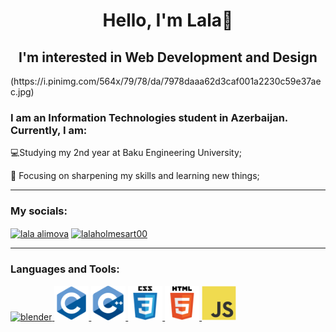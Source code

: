 <h1  align="center">Hello, I'm Lala👋</h1> 
<h2  align="center">I'm interested in Web Development and Design</h2>
(https://i.pinimg.com/564x/79/78/da/7978daaa62d3caf001a2230c59e37aec.jpg)

<h3 align="left">I am an Information Technologies student in Azerbaijan. Currently, I am:</h3>
<p>💻Studying my 2nd year at Baku Engineering University;</p>
<p>🎯 Focusing on sharpening my skills and learning new things;</p>

<hr>
<h3 align="left">My socials:</h3>
<a href="https://www.linkedin.com/in/lala-a-429774276/" target="blank"><img align="center" src="https://raw.githubusercontent.com/rahuldkjain/github-profile-readme-generator/master/src/images/icons/Social/linked-in-alt.svg" alt="lala alimova" height="40" width="50" /></a>
<a href="https://www.hackerrank.com/lalaholmesart00" target="blank"><img align="center" src="https://raw.githubusercontent.com/rahuldkjain/github-profile-readme-generator/master/src/images/icons/Social/hackerrank.svg" alt="lalaholmesart00" height="40" width="50" /></a>
</p>

<hr>

<h3 align="left">Languages and Tools:</h3>
<p align="left"> <a href="https://www.blender.org/" target="_blank" rel="noreferrer"> <img src="https://download.blender.org/branding/community/blender_community_badge_white.svg" alt="blender" width="55" height="55"/> </a> <a href="https://www.cprogramming.com/" target="_blank" rel="noreferrer"> <img src="https://raw.githubusercontent.com/devicons/devicon/master/icons/c/c-original.svg" alt="c" width="55" height="55"/> </a> <a href="https://www.w3schools.com/cpp/" target="_blank" rel="noreferrer"> <img src="https://raw.githubusercontent.com/devicons/devicon/master/icons/cplusplus/cplusplus-original.svg" alt="cplusplus" width="55" height="55"/> </a> <a href="https://www.w3schools.com/css/" target="_blank" rel="noreferrer"> <img src="https://raw.githubusercontent.com/devicons/devicon/master/icons/css3/css3-original-wordmark.svg" alt="css3" width="55" height="55"/> </a> <a href="https://www.w3.org/html/" target="_blank" rel="noreferrer"> <img src="https://raw.githubusercontent.com/devicons/devicon/master/icons/html5/html5-original-wordmark.svg" alt="html5" width="55" height="55"/> </a> <a href="https://developer.mozilla.org/en-US/docs/Web/JavaScript" target="_blank" rel="noreferrer"> <img src="https://raw.githubusercontent.com/devicons/devicon/master/icons/javascript/javascript-original.svg" alt="javascript" width="55" height="55"/> </a> </p>


